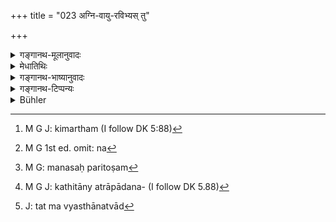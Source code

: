 +++
title = "023 अग्नि-वायु-रविभ्यस् तु"

+++

<details><summary>गङ्गानथ-मूलानुवादः</summary>

From out of (the three deities) Agni, Vāyu and Ravi, he extracted, for the due fulfilment of sacrifices, the eternal Brahman, threefold, in the forms of ‘Ṛk,’ ‘Yajuṣ’ and ‘Sāman.’—(23)
</details>

<details><summary>मेधातिथिः</summary>

"तिस्र एव देवताः" अग्निप्रभृतय इति नैरुक्ताः (निर् ७.५), सत्य् अप्य् अभिधाननानात्वे । अतस् तेन दर्शनेनोच्यते । एताभ्यस् तिसृभ्यो यज्ञसिद्ध्यर्थम् । यागसंप्रदानत्वात् तासां चतुर्थी । **त्रयम्** **ऋग्यजुःसामलक्षणं** **ब्रह्म** वेदाख्यं **दुदोह** । द्विकर्मको ऽयं धातुः । प्रधानं कर्म त्रयम् । अप्रधानेन द्वितीयेन कर्मणा भवितव्यम् । न च तद् अस्ति । अतः पञ्चम्य् एवेयम् इति मन्यामहे । अग्न्यादिभ्यो दुदोह, अक्षारयद् अभावयत् । 

- <u>कथं</u> पुनर् अग्न्यादिभ्यो वर्णात्मा शब्दो मन्त्रवाक्यानि ब्राह्मणवाक्यानि च भवेयुः । 

- <u>किं</u> नोपपद्यते । कः शक्तीर् अदृष्टा असतीर् वक्तुम् अर्हति । 

- <u>नाख्यातार्थो</u> विकल्पयितुं युक्तः । पञ्चमी तर्हि किमर्था[^६१] । "दुहियाचि" इति द्वितीयया भवितव्यम् । किं च दृष्टप्रमाणविरोधी प्राग्वृत्तो ऽर्थ उच्यमानो न[^६२] मनःपरितोषम्[^६३] आधत्ते प्रामाणिकानाम् । 


[^६३]:
     M G: manasaḥ paritoṣam


[^६२]:
     M G 1st ed. omit: na


[^६१]:
     M G J: kimartham (I follow DK 5:88)

- <u>परिहृतो</u> विरोधः स्वरूपपरत्वाश्रयणेनैषाम् आगमानाम् "ऋग्वेद एवाग्नेर् अजायत, यजुर्वेदो वायोः, सामवेद आदित्यात्" (ऐत्ब् २५.७) इति । अग्न्यादयो ऽपि देवता ऐश्वर्यभाजो निरतिशयशक्तिश् च प्रजापतिः, तत्र का नामानुपपत्तिः । अस्मिन् दर्शने पञ्चम्य् अपि विवक्ष्या । अतः कारकाणि कथितानि यत्रापादनसंज्ञेत्य्[^६४] अपादानविवक्षायां भाष्ये समर्थितानि (पत् ओन् पाण् १.४.५१) । 


[^६४]:
     M G J: kathitāny atrāpādana- (I follow DK 5.88)

- <u>अन्यदर्शने</u> कथम् । 

- <u>चतुर्थी</u> तावद् युक्तैव । अर्थवादाश् चैते । तत्र द्वितीयं कर्म आत्मैव "प्रजापतिर् आत्मानं दुदोह" । दोहनं चाध्यापनं परसंक्रान्तिसामान्येन । 

- अथापि पञ्चमी । तत्राप्य् आग्नेया मन्त्रा आदाव् ऋग्वेदे, अतः "अग्नेर् अजायत" (ऐत्ब् ५.३२) इत्य् उच्यते, यजुर्वेदे ऽपि "इषे त्वोर्जे त्वा" (त्स् १.१.१) इति । इड् अन्नम्, तन् मध्यस्थानत्वाद्[^६५] वायुना वर्षदानेन क्रियते । ऊर्क् प्राणः, स वायुर् एव । अत आदितो वायुकार्यसंबन्धाद् वायोर् इत्य् उपमा । अथ वा, आध्वर्यवम् आर्त्व्ज्यं बहुप्रकाराश् चेष्टाश् च सर्वा वायोर् इत्य् अनेन सामान्येन वायोर् जन्म यजुर्वेदस्य । अनधिकारस्य सामगीत्ययोग्यत्वाद् उत्तमाध्ययनानि सामानि, उत्तमस्थानश् चादित्य इति ॥ २३ ॥


[^६५]:
     J: tat ma vyasthānatvād
</details>

<details><summary>गङ्गानथ-भाष्यानुवादः</summary>

There are only three deities, Agni, Vāyu, and Ravi,—say the followers of the Nirukta; even though these three have several names; and in accordance with this theory the text would mean as follows:—‘*For the due fulfilment of the sacrifices*,’ *to these three deities*,—the Dative ending (in the term ‘*agnivāyuravibhyaḥ*’) being due to the fact of these three deities being the recipients of the sacrificial offerings,—‘*he milked the Brahman*,’ called ‘Veda’, ‘*in the forms of Ṛk, Yajuṣ and* *Sāman*.’

But as a matter of fact, the root (in ‘*dudoha*’ ‘milked’) is one that should have two objects; it has its primary object in the form of ‘*trayam*’; and it should have a second, the secondary, object; but there is no such secondary object in the sentence. Hence we conclude that the term ‘*ravibhyaḥ*’ should be taken in the Ablative case; the meaning being—‘*From out of the three deities, Agni &c, he extracted*’—made to flow, produced—\[the Veda\].

*Question*:—“How could the words, the mantra-texts and the
Brāhmaṇa-texts (of which the Veda consists)—which are made up of letters—come out of Agni and other deities?” *Answer*:—Why is this not possible? In regard to invisible forces, who can say that they do not exist?

\[An objection is raised against the second interpretation preferred by the Bhāṣya\]—“It is not right to alter the meaning of the verb (‘*dundoha*,’ ‘milked’); so that (if the root retains its own meaning) how could we havo the Ablative (in ‘*agnivāyuravibhyaḥ*’)? It should take the Accusative ending, according to the grammatical rule under Pāṇini’s Sūtra 1.4.51, which lays down that the roots ‘*duhi*,’ ‘*yāci*’ &c., take two objects, and the source from which the ‘milking’ is done is the secondary object. Further, the mind of reasonable men is not satisfied when what is described as having happened in the past is something that is not compatible with the ordinary sources of knowledge.”

This incongruity becomes explained away when we take the statement as referring to the framework of the Vedas; the meaning being that the
*Ṛgveda* came out of Agni, the *Yajurveda* out of Vāyu and the
*Sāmaveda* out of Ravi. Then again, it has to be borne in mind that Agni
and the rest are *deities* endowed with superior potencies, and Prajāpati is possessed of unexcelled powers; so that what can be impossible for these? Under this explanation full significance should attach to the Ablative; so that the case-relation being already expressed (by the Ablative), and the Ablative being duly significant, it is the Ablative that is used \[and not the Accusative, which has been laid down in Pāṇini 1.4.51 as to be used only in cases where the case-relation is *not* otherwise expressed\]; this has been fully justified in the Bhāṣya (of Patañjali).

*Question*:—“If the said theory be not accepted, what would be the
explanation of the word ‘*agnivāyuravibhyaḥ*’ then?”

*Answer*:—In that case, we have already said that it could be taken as
the Dative; and (as regards the necessity of the verb ‘*dudoha*,’ ‘milked,’ having a secondary object) it has to be borne in mind that all that is here stated is mere *vāda*. So that (physical impossibilities being not counted) ‘*ātman*’ may be taken as the required secondary object,—the meaning being that ‘Prajāpati milked himself (of the Veda)’ \[‘*for* *the sake of Agni, and Ravi*’\]. And further, ‘milking’ may be taken in the sense of *teaching*, which resembles the act of *milking* in consisting of *transferring a thing from one receptacle into another*. \[So that the passage would mean that ‘he taught the Veda to Agni &c.’\] Even when the word ‘*agnivāyuravibhyaḥ*’ is taken as Ablative, the statement can be justified on the ground that the opening verses of the *Ṛgveda* speak of Agni,—this fact being what is meant by the statement ‘the Ṛgveda came out of Agni.’ Similarly, the opening verse of the Yajurveda is ‘*Iṣe tvorje*’ &c., whore the term ‘*iṭ*’ (the base in ‘*iṣe*’) means *food*, and food is produced by Vāyu, which is present within the food, by the bestowing (upon it) of rain; ‘*urk*’ (the base in the second word ‘*urje*’) means *life-breath*, and this is
*Vāyu* (Air) itself; thus since the Yajurveda opens with the description
of the effects of *Vāyu*, we have the metaphorical expression that ‘it came *out of Vāyu*.’ Or, the duties of the *Adhvaryu* and the functions of the *Ṛtviks* (which form the subject-matter of the *Yajurveda*) all consist of so many forms of activity; and all activity proceeds from
*Vāyu*; hence it is on the basis of this similarity that the Yajurveda
is spoken of as *coming out of Vāyu*. Lastly, as regards the the singing of the Sāman cannot be done except by persons specially qualified for it; hence the *Sāma* *verses* are such as can be duly read by only the best among men, and Ravi (the Sun) occupies the highest point in space \[and on this fact is based the statement that the *Sāmaveda* came out of *Ravi* \].—(23)
</details>

<details><summary>गङ्गानथ-टिप्पन्यः</summary>

There are two explanations of this verse, supplied by Medhātithi:—(1)
‘For the sake of the accomplishment of the sacrifice to Agni, Vāyu and
Sūrya, He produced the Veda,’ and (2) ‘Out of Agni......He produced the
Veda’;—the latter being preferred, for reasons adduced in the *Bhāṣya*.

Burnell has a curious note here to the effect that—‘This myth of the
creation of the Vedas differs from the Sāṅkhya account, *according to
which they are eternal and issue from Brahmā’s mouth*.’ It was necessary
to supply references to the work on Sāṅkhya here referred to.

*Medhātithi* (p. 19, 1. 9) ‘*Asmindarśane*’—etc. This refers to the
passage in the *Mahāhhāṣya* (Nirṇayasāgara edition, ‘Vol. II, p. 265, l.
18).

A similar use of the Ablative ending we find in 2. 77.

Do. (p. 19, l. 11) ‘*Dohanañchādhyāpanam*’—In this case *ravibhyaḥ*
would be the *Dative* form.
</details>

<details><summary>Bühler</summary>

023	But from fire, wind, and the sun he drew forth the threefold eternal Veda, called Rik, Yagus, and Saman, for the due performance of the sacrifice.
</details>

